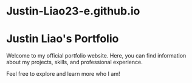 # Justin-Liao23-e.github.io
# Justin Liao's Portfolio

Welcome to my official portfolio website. Here, you can find information about my projects, skills, and professional experience.

Feel free to explore and learn more who I am!